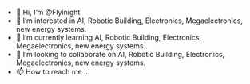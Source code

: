 - 👋 Hi, I’m @Flyinight
- 👀 I’m interested in AI, Robotic Building, Electronics, Megaelectronics, new energy systems.
- 🌱 I’m currently learning AI, Robotic Building, Electronics, Megaelectronics, new energy systems.
- 💞️ I’m looking to collaborate on AI, Robotic Building, Electronics, Megaelectronics, new energy systems.
- 📫 How to reach me ...

<!---
Flyinight/Flyinight is a ✨ special ✨ repository because its `README.md` (this file) appears on your GitHub profile.
You can click the Preview link to take a look at your changes.
--->
